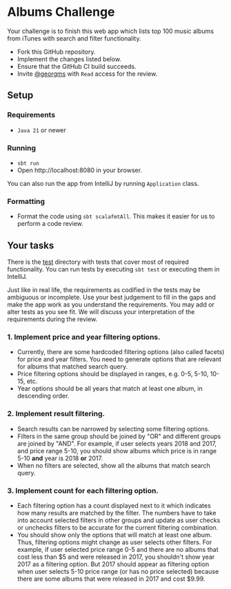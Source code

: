 # Albums Challenge

Your challenge is to finish this web app which lists top 100 music albums from iTunes with search and filter functionality.

* Fork this GitHub repository.
* Implement the changes listed below.
* Ensure that the GitHub CI build succeeds.
* Invite [@georgms](https://github.com/georgms) with `Read` access for the review.

## Setup

### Requirements

* `Java 21` or newer

### Running

* `sbt run`
* Open http://localhost:8080 in your browser.

You can also run the app from IntelliJ by running `Application` class.

### Formatting

* Format the code using `sbt scalafmtAll`. This makes it easier for us to perform a code review.

## Your tasks

There is the [test](src/test/scala) directory with tests that cover most of required functionality. You can run tests by
executing `sbt test` or executing them in IntelliJ.

Just like in real life, the requirements as codified in the tests may be ambiguous or incomplete. Use your best
judgement to fill in the gaps and make the app work as you understand the requirements. You may add or alter tests as
you see fit. We will discuss your interpretation of the requirements during the review.

### 1. Implement price and year filtering options.

- Currently, there are some hardcoded filtering options (also called facets) for price and year filters. You need to generate options that are relevant for albums that matched search query.
- Price filtering options should be displayed in ranges, e.g. 0-5, 5-10, 10-15, etc.
- Year options should be all years that match at least one album, in descending order.

### 2. Implement result filtering.

- Search results can be narrowed by selecting some filtering options.
- Filters in the same group should be joined by "OR" and different groups are joined by "AND". For example, if user selects years 2018 and 2017, and price range 5-10, you should show albums which price is in range 5-10 **and** year is 2018 **or** 2017.
- When no filters are selected, show all the albums that match search query.

### 3. Implement count for each filtering option.

- Each filtering option has a count displayed next to it which indicates how many results are matched by the filter. The numbers have to take into account selected filters in other groups and update as user checks or unchecks filters to be accurate for the current filtering combination.
- You should show only the options that will match at least one album. Thus, filtering options might change as user selects other filters. For example, if user selected price range 0-5 and there are no albums that cost less than $5 and were released in 2017, you shouldn't show year 2017 as a filtering option. But 2017 should appear as filtering option when user selects 5-10 price range (or has no price selected) because there are some albums that were released in 2017 and cost $9.99.
